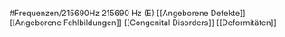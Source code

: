 #Frequenzen/215690Hz
215690 Hz (E)
[[Angeborene Defekte]]
[[Angeborene Fehlbildungen]]
[[Congenital Disorders]]
[[Deformitäten]]